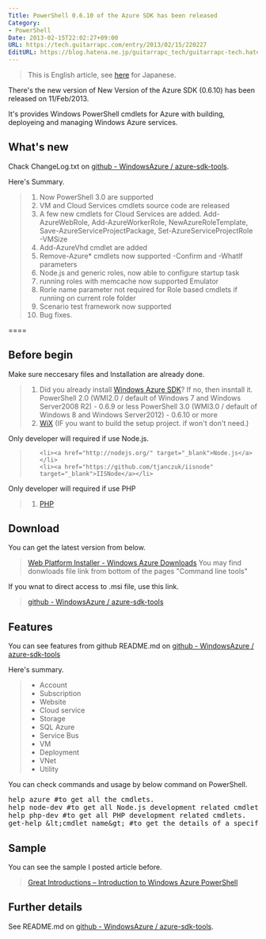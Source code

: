 ```yaml
---
Title: PowerShell 0.6.10 of the Azure SDK has been released
Category:
- PowerShell
Date: 2013-02-15T22:02:27+09:00
URL: https://tech.guitarrapc.com/entry/2013/02/15/220227
EditURL: https://blog.hatena.ne.jp/guitarrapc_tech/guitarrapc-tech.hatenablog.com/atom/entry/11696248318757675386
---
```


<blockquote>This is English article, see <a href="http://wp.me/p2SHCh-rc" target="_blank">here</a> for Japanese.</blockquote>

There's the new version of New Version of the Azure SDK (0.6.10) has been released on 11/Feb/2013.

It's provides Windows PowerShell cmdlets for Azure with building, deployeing and managing Windows Azure services.

<h2>What's new</h2>
Chack ChangeLog.txt on <a href="https://github.com/WindowsAzure/azure-sdk-tools" target="_blank">github - WindowsAzure  / azure-sdk-tools</a>.

Here's Summary.
<blockquote><ol>
	<li>Now PowerShell 3.0 are supported</li>
	<li>VM and Cloud Services cmdlets source code are released</li>
	<li>A few new cmdlets for Cloud Services are added.
Add-AzureWebRole, 
Add-AzureWorkerRole, 
NewAzureRoleTemplate, 
Save-AzureServiceProjectPackage, 
Set-AzureServiceProjectRole -VMSize</li>
	<li>Add-AzureVhd cmdlet are added</li>
	<li>Remove-Azure* cmdlets now supported -Confirm and -WhatIf parameters</li>
	<li>Node.js and generic roles, now able to configure startup task</li>
	<li>running roles with memcache now supported Emulator</li>
	<li>Rorle name parameter not required for Role based cmdlets if running on current role folder</li>
	<li>Scenario test framework  now supported</li>
	<li>Bug fixes.</li>
</ol></blockquote>

====


<h2>Before begin</h2>
Make sure neccesary files and Installation are already done.

<blockquote><ol>
	<li>Did you already install <a href="http://www.windowsazure.com/en-us/downloads/?fb=ja-jp" target="_blank">Windows Azure SDK</a>? If no, then insntall it.
PowerShell 2.0 (WMI2.0 / default of Windows 7 and Windows Server2008 R2) - 0.6.9 or less
PowerShell 3.0 (WMI3.0 / default of Windows 8 and Windows Server2012) - 0.6.10 or more</li>
	<li><a href="http://wix.sourceforge.net/" target="_blank">WiX</a> (IF you want to build the setup project. if won't don't need.)</li>
</ol></blockquote>

Only developer will required if use Node.js.
<blockquote><ol>

	<li><a href="http://nodejs.org/" target="_blank">Node.js</a></li>
	<li><a href="https://github.com/tjanczuk/iisnode" target="_blank">IISNode</a></li>
</ol></blockquote>

Only developer will required if use PHP
<blockquote><ol>
	<li><a href="http://php.iis.net/" target="_blank">PHP</a></li>
</ol></blockquote>


<h2>Download</h2>
You can get the latest version from below.
<blockquote><a href="http://www.windowsazure.com/en-us/downloads/" target="_blank">Web Platform Installer - Windows Azure Downloads</a>
You may find donwloads file link from bottom of the pages "Command line tools"
</blockquote>

If you wnat to direct access to .msi file, use this link.
<blockquote><a href="https://github.com/WindowsAzure/azure-sdk-tools" target="_blank">github - WindowsAzure  / azure-sdk-tools</a></blockquote>

<h2>Features</h2>
You can see features from github README.md on <a href="https://github.com/WindowsAzure/azure-sdk-tools" target="_blank">github - WindowsAzure  / azure-sdk-tools</a>

Here's summary.
<blockquote><ul>
	<li>Account</li>
	<li>Subscription</li>
	<li>Website</li>
	<li>Cloud service</li>
	<li>Storage</li>
	<li>SQL Azure</li>
	<li>Service Bus</li>
	<li>VM</li>
	<li>Deployment</li>
	<li>VNet</li>
	<li>Utility</li>
</ul></blockquote>



You can check commands and usage by below command on PowerShell.
<pre class="brush: powershell">
help azure #to get all the cmdlets.
help node-dev #to get all Node.js development related cmdlets.
help php-dev #to get all PHP development related cmdlets.
get-help &amp;lt;cmdlet name&amp;gt; #to get the details of a specific cmdlet.
</pre>

<h2>Sample</h2>
You can see the sample I posted article before.
<blockquote><a href="http://guitarrapc.wordpress.com/2013/02/11/great-introductions-introduction-to-windows-azure-powershell/" target="_blank">Great Introductions – Introduction to Windows Azure PowerShell</a></blockquote>

<h2>Further details</h2>
See README.md on <a href="https://github.com/WindowsAzure/azure-sdk-tools" target="_blank">github - WindowsAzure  / azure-sdk-tools</a>.
